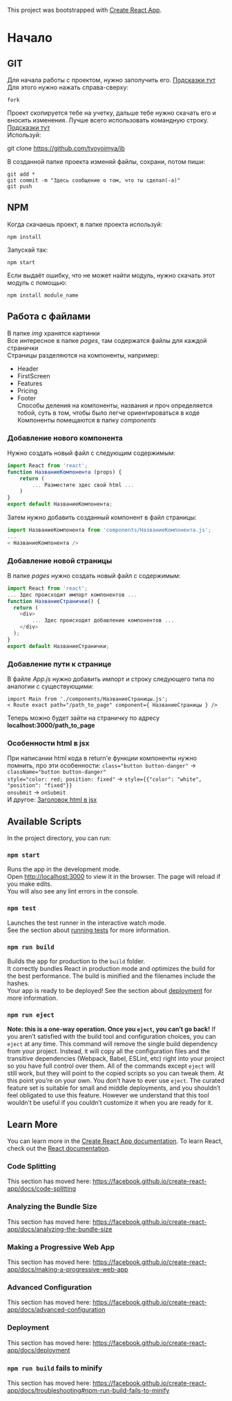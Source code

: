 This project was bootstrapped with [Create React App](https://github.com/facebook/create-react-app).
# Начало
## GIT
Для начала работы с проектом, нужно заполучить его. [Подсказки тут](https://git-scm.com/book/ru/v2/GitHub-Внесение-собственного-вклада-в-проекты)<br/>Для этого нужно нажать справа-сверху:
```
fork
```
Проект скопируется тебе на учетку, дальше тебе нужно скачать его и вносить изменения.
Лучше всего использовать командную строку. [Подсказки тут](https://git-scm.com/book/ru/v1/Основы-Git-Создание-Git-репозитория)<br/>Используй:

git clone https://github.com/tvoyoimya/ib

В созданной папке проекта изменяй файлы, сохрани, потом пиши:
```
git add *
git commit -m "Здесь сообщение о том, что ты сделал(-а)"
git push
```
## NPM
Когда скачаешь проект, в папке проекта используй:
```
npm install
```
Запускай так:
```
npm start
```
Если выдаёт ошибку, что не может найти модуль, нужно скачать этот модуль с помощью:
```
npm install module_name
```
## Работа с файлами
В папке *img* хранятся картинки<br/>
Все интересное в папке *pages*, там содержатся файлы для каждой странички<br/>
Страницы разделяются на компоненты, например:
* Header
* FirstScreen
* Features
* Pricing
* Footer
<br/>Способы деления на компоненты, названия и проч определяется тобой, суть в том, чтобы было легче ориентироваться в коде
Компоненты помещаются в папку *components*
### Добавление нового компонента
Нужно создать новый файл с следующим содержимым:
```javascript
import React from 'react';
function НазваниеКомпонента (props) {
    return (
        ... Разместите здес свой html ...
    )
}
export default НазваниеКомпонента;
```
Затем нужно добавить созданный компонент в файл страницы:
```javascript
import НазваниеКомпонента from 'components/НазваниеКомпонента.js';
...
< НазваниеКомпонента />
```
### Добавление новой страницы
В папке *pages* нужно создать новый файл с содержимым:
```javascript
import React from 'react';
... Здес происходит импорт компонентов ...
function НазваниеСтранички() {
  return (
    <div>
        ... Здес происходит добавление компонентов ...
    </div>
  );
}
export default НазваниеСтранички;
```
### Добавление пути к странице
В файле *App.js* нужно добавить импорт и строку следующего типа по аналогии с существующими:
```
import Main from './components/НазваниеСтраницы.js';
< Route exact path="/path_to_page" component={ НазваниеСтраницы } />
```
Теперь можно будет зайти на страничку по адресу __localhost:3000/path_to_page__
### Особенности html в jsx
При написании html кода в return'e функции компоненты нужно помнить, про эти особенности:
`class="button button-danger"` -> `className="button button-danger"`<br/>
`style="color: red; position: fixed"` -> `style={{"color": "white", "position": "fixed"}}`<br/>
`onsubmit` -> `onSubmit`<br/>
И другое: [Заголовок html в jsx](https://medium.com/@stasonmars/подробное-руководство-по-jsx-в-react-6f7e4eecdba6)
## Available Scripts
In the project directory, you can run:
### `npm start`
Runs the app in the development mode.<br />
Open [http://localhost:3000](http://localhost:3000) to view it in the browser.
The page will reload if you make edits.<br />
You will also see any lint errors in the console.
### `npm test`
Launches the test runner in the interactive watch mode.<br />
See the section about [running tests](https://facebook.github.io/create-react-app/docs/running-tests) for more information.
### `npm run build`
Builds the app for production to the `build` folder.<br />
It correctly bundles React in production mode and optimizes the build for the best performance.
The build is minified and the filenames include the hashes.<br />
Your app is ready to be deployed!
See the section about [deployment](https://facebook.github.io/create-react-app/docs/deployment) for more information.
### `npm run eject`
**Note: this is a one-way operation. Once you `eject`, you can’t go back!**
If you aren’t satisfied with the build tool and configuration choices, you can `eject` at any time. This command will remove the single build dependency from your project.
Instead, it will copy all the configuration files and the transitive dependencies (Webpack, Babel, ESLint, etc) right into your project so you have full control over them. All of the commands except `eject` will still work, but they will point to the copied scripts so you can tweak them. At this point you’re on your own.
You don’t have to ever use `eject`. The curated feature set is suitable for small and middle deployments, and you shouldn’t feel obligated to use this feature. However we understand that this tool wouldn’t be useful if you couldn’t customize it when you are ready for it.
## Learn More
You can learn more in the [Create React App documentation](https://facebook.github.io/create-react-app/docs/getting-started).
To learn React, check out the [React documentation](https://reactjs.org/).
### Code Splitting
This section has moved here: https://facebook.github.io/create-react-app/docs/code-splitting
### Analyzing the Bundle Size
This section has moved here: https://facebook.github.io/create-react-app/docs/analyzing-the-bundle-size
### Making a Progressive Web App
This section has moved here: https://facebook.github.io/create-react-app/docs/making-a-progressive-web-app
### Advanced Configuration
This section has moved here: https://facebook.github.io/create-react-app/docs/advanced-configuration
### Deployment
This section has moved here: https://facebook.github.io/create-react-app/docs/deployment
### `npm run build` fails to minify
This section has moved here: https://facebook.github.io/create-react-app/docs/troubleshooting#npm-run-build-fails-to-minify
